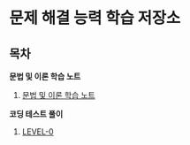 # 문제 해결 능력 학습 저장소

## 목차

**문법 및 이론 학습 노트**

1. [문법 및 이론 학습 노트](./docs/syntax/syntax.md)

**코딩 테스트 풀이**

1. [LEVEL-0](./docs/level-0/level-0.md)
